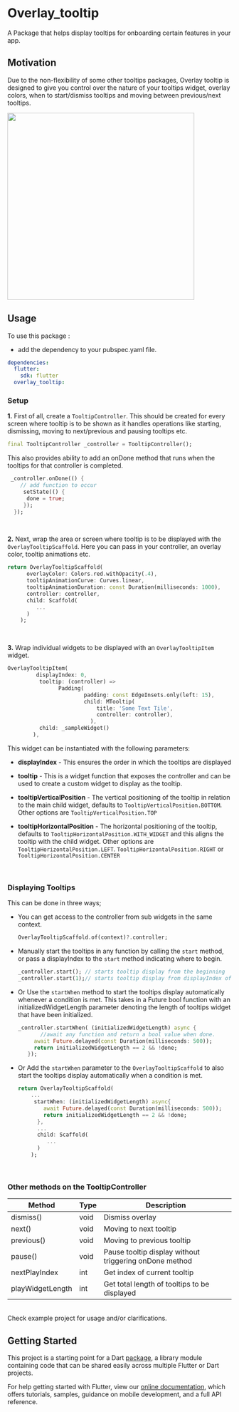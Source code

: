 # Overlay_tooltip

A Package that helps display tooltips for onboarding certain features in your app.

## Motivation
Due to the non-flexibility of some other tooltips packages, Overlay tooltip is designed to give you control over the nature of your tooltips widget, overlay colors, when to start/dismiss tooltips and moving between previous/next tooltips.


<img src="https://raw.githubusercontent.com/Deuque/overlay_tooltip/a1a0c7ed441cedf5cff90bb5660c7c747ee2dd96/media/overlay_tooltip.gif" height="420"/>


## Usage

To use this package :

- add the dependency to your pubspec.yaml file.

```yaml
dependencies:
  flutter:
    sdk: flutter
  overlay_tooltip:
```

### Setup


**1.** First of all, create a `TooltipController`. This should be created for every screen where tooltip is to be shown as it handles operations like starting, dismissing, moving to next/previous and pausing tooltips etc.
```dart
final TooltipController _controller = TooltipController();
```
This also provides ability to add an onDone method that runs when the tooltips for that controller is completed.

```dart
 _controller.onDone(() {
    // add function to occur
     setState(() {
	  done = true;
     });
  });
```

</br>

**2.** Next, wrap the area or screen where tooltip is to be displayed with the `OverlayTooltipScaffold`. Here you can pass in your controller, an overlay color, tooltip animations etc.

```dart
return OverlayTooltipScaffold(
	  overlayColor: Colors.red.withOpacity(.4),
	  tooltipAnimationCurve: Curves.linear,
      tooltipAnimationDuration: const Duration(milliseconds: 1000),
      controller: controller,
      child: Scaffold(
	 	 ...
	  )
	);
```

</br>

**3.**  Wrap individual widgets to be displayed with an `OverlayTooltipItem` widget.

```dart
OverlayTooltipItem(
         displayIndex: 0,
          tooltip: (controller) =>
		  		Padding(
                        padding: const EdgeInsets.only(left: 15),
                        child: MTooltip(
                            title: 'Some Text Tile',
                            controller: controller),
                          ),
          child: _sampleWidget()
		),
```

This widget can be instantiated with the following parameters:
- **displayIndex** - This ensures the order in which the tooltips are displayed

- **tooltip** - This is a widget function that exposes the controller and can be used to create a custom widget to display as the tooltip.

- **tooltipVerticalPosition** - The vertical positioning of the tooltip in relation to the main child widget, defaults to `TooltipVerticalPosition.BOTTOM`. Other options are `TooltipVerticalPosition.TOP`

- **tooltipHorizontalPosition** - The horizontal positioning of the tooltip, defaults to `TooltipHorizontalPosition.WITH_WIDGET` and this aligns the tooltip with the child widget. Other options are `TooltipHorizontalPosition.LEFT`. `TooltipHorizontalPosition.RIGHT` or `TooltipHorizontalPosition.CENTER`

</br>

### Displaying Tooltips
This can be done in three ways;
- You can get access to the controller from sub widgets in the same context.

   ```dart
  OverlayTooltipScaffold.of(context)?.controller;
  ```
- Manually start the tooltips in any function by calling the `start` method, or pass a displayIndex to the `start` method indicating where to begin.

   ```dart
  _controller.start(); // starts tooltip display from the beginning
  _controller.start(1);// starts tooltip display from displayIndex of 1
  ```
- Or Use the `startWhen` method to start the tooltips display automatically whenever a condition is met. This takes in a Future bool function with an initializedWidgetLength parameter denoting the length of tooltips widget that have been initialized.

   ```dart
   _controller.startWhen( (initializedWidgetLength) async {
          //await any function and return a bool value when done.
        await Future.delayed(const Duration(milliseconds: 500));
        return initializedWidgetLength == 2 && !done;
      });
  ```

- Or Add the `startWhen` parameter to the `OverlayTooltipScaffold` to also start the tooltips display automatically when a condition is met.

  ```dart
  return OverlayTooltipScaffold(
      ...
       startWhen: (initializedWidgetLength) async{
          await Future.delayed(const Duration(milliseconds: 500));
          return initializedWidgetLength == 2 && !done;
        },
        ...
        child: Scaffold(
           ...
        )
      );
  ```

</br>

### Other methods on the TooltipController
| Method     | Type  | Description |
| -----------    | ---        |  ----------- |
| dismiss()     | void | Dismiss overlay       |
| next()  | void | Moving to next tooltip        |
| previous()   | void | Moving to previous tooltip        |
| pause()   | void | Pause tooltip display without triggering onDone method        |
| nextPlayIndex  | int | Get index of current tooltip        |
| playWidgetLength | int  | Get total length of tooltips to be displayed        |

</br>
Check example project for usage and/or clarifications.




</br>


## Getting Started

This project is a starting point for a Dart
[package](https://flutter.dev/developing-packages/),
a library module containing code that can be shared easily across
multiple Flutter or Dart projects.

For help getting started with Flutter, view our
[online documentation](https://flutter.dev/docs), which offers tutorials,
samples, guidance on mobile development, and a full API reference.
